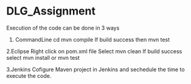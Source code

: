 # DLG_Assignment
Execution of the code can be done in 3 ways

1. CommandLine
cd <Please provide the directory where the code i.e pom.xml file is loacted>
mvn compile
If build success then
mvn test

2.Eclipse
 Right click on pom.xml file
 Select mvn clean
 If build success
 select mvn install or mvn test
 
3.Jenkins
Cofigure Maven project in Jenkins and sechedule the time to execute the code.
